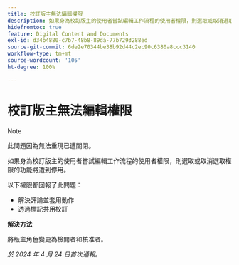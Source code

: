 ```yaml
---
title: 校訂版主無法編輯權限
description: 如果身為校訂版主的使用者嘗試編輯工作流程的使用者權限，則選取或取消選取權限的功能將遭到停用。
hidefromtoc: true
feature: Digital Content and Documents
exl-id: d34b4880-c7b7-48b8-89da-77b7293288ed
source-git-commit: 6de2e70344be38b92d44c2ec90c6380a8ccc3140
workflow-type: tm+mt
source-wordcount: '105'
ht-degree: 100%

---
```


# 校訂版主無法編輯權限

>[!NOTE]
>
>此問題因為無法重現已遭關閉。

如果身為校訂版主的使用者嘗試編輯工作流程的使用者權限，則選取或取消選取權限的功能將遭到停用。

以下權限都回報了此問題：

* 解決評論並套用動作
* 透過標記共用校訂

**解決方法**

將版主角色變更為檢閱者和核准者。

_於 2024 年 4 月 24 日首次通報。_
